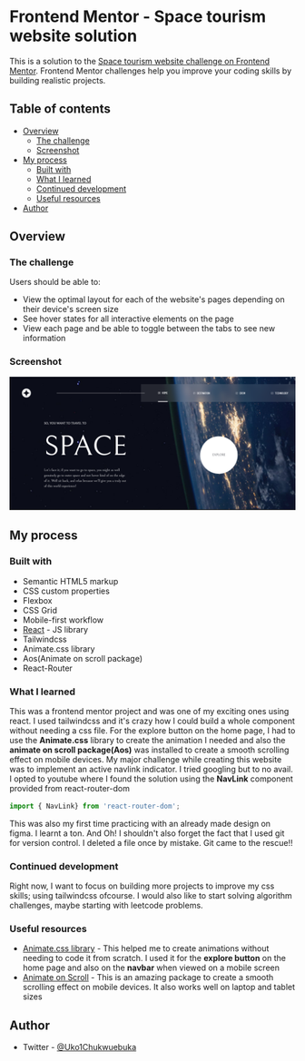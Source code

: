 # Frontend Mentor - Space tourism website solution

This is a solution to the [Space tourism website challenge on Frontend Mentor](https://www.frontendmentor.io/challenges/space-tourism-multipage-website-gRWj1URZ3). Frontend Mentor challenges help you improve your coding skills by building realistic projects. 

## Table of contents

- [Overview](#overview)
  - [The challenge](#the-challenge)
  - [Screenshot](#screenshot)
- [My process](#my-process)
  - [Built with](#built-with)
  - [What I learned](#what-i-learned)
  - [Continued development](#continued-development)
  - [Useful resources](#useful-resources)
- [Author](#author)


## Overview

### The challenge

Users should be able to:

- View the optimal layout for each of the website's pages depending on their device's screen size
- See hover states for all interactive elements on the page
- View each page and be able to toggle between the tabs to see new information

### Screenshot

![BigScreenImage](./src/assets/screenshot.png)


## My process

### Built with

- Semantic HTML5 markup
- CSS custom properties
- Flexbox
- CSS Grid
- Mobile-first workflow
- [React](https://reactjs.org/) - JS library
- Tailwindcss
- Animate.css library
- Aos(Animate on scroll package)
- React-Router


### What I learned

This was a frontend mentor project and was one of my exciting ones using react. I used tailwindcss and it's crazy how I could build a whole component without needing a css file. For the explore button on the home page, I had to use the **Animate.css** library to create the animation I needed and also the **animate on scroll package(Aos)** was installed to create a smooth scrolling effect on mobile devices.
My major challenge while creating this website was to implement an active navlink indicator. I tried googling but to no avail. I opted to youtube where I found the solution using the **NavLink** component provided from react-router-dom 
```js
import { NavLink} from 'react-router-dom';
```
This was also my first time practicing with an already made design on figma. I learnt a ton. And Oh! I shouldn't also forget the fact that I used git for version control. I deleted a file once by mistake. Git came to the rescue!!


### Continued development

Right now, I want to focus on building more projects to improve my css skills; using tailwindcss ofcourse. I would also like to start solving algorithm challenges, maybe starting with leetcode problems. 


### Useful resources

- [Animate.css library](https://animate.style/) - This helped me to create animations without needing to code it from scratch. I used it for the **explore button** on the home page and also on the **navbar** when viewed on a mobile screen
- [Animate on Scroll](https://github.com/michalsnik/aos) - This is an amazing package to create a smooth scrolling effect on mobile devices. It also works well on laptop and tablet sizes


## Author
- Twitter - [@Uko1Chukwuebuka](https://twitter.com/Uko1Chukwuebuka)
